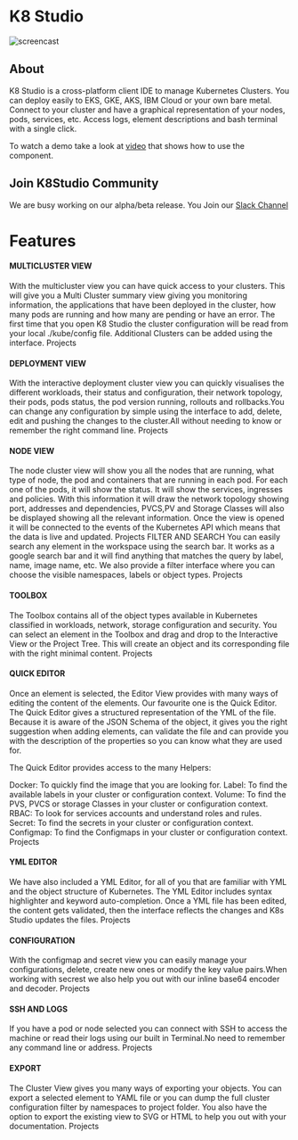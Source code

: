 

# K8 Studio
![screencast](https://k8studio.io/static/images/deployment_view.jpg)
## About
K8 Studio is a cross-platform client IDE to manage Kubernetes Clusters.
You can deploy easily to EKS, GKE, AKS, IBM Cloud or your own bare metal. Connect to your cluster and have a graphical representation of your nodes, pods, services, etc. Access logs, element descriptions and bash terminal with a single click.



 To watch a demo take a look at [video](https://youtu.be/tYMUfhlKFgU) that shows how to use the component.
 

## Join K8Studio Community
We are busy working on our alpha/beta release.
You Join our 
[Slack Channel](https://k8studio.slack.com/join/shared_invite/)



# Features

#### MULTICLUSTER VIEW
With the multicluster view you can have quick access to your clusters. This will give you a Multi Cluster summary view giving you monitoring information, the applications that have been deployed in the cluster, how many pods are running and how many are pending or have an error. The first time that you open K8 Studio the cluster configuration will be read from your local ./kube/config file. Additional Clusters can be added using the interface.
Projects
#### DEPLOYMENT VIEW
With the interactive deployment cluster view you can quickly visualises the different workloads, their status and configuration, their network topology, their pods, pods status, the pod version running, rollouts and rollbacks.You can change any configuration by simple using the interface to add, delete, edit and pushing the changes to the cluster.All without needing to know or remember the right command line.
Projects
#### NODE VIEW
The node cluster view will show you all the nodes that are running, what type of node, the pod and containers that are running in each pod. For each one of the pods, it will show the status. It will show the services, ingresses and policies. With this information it will draw the network topology showing port, addresses and dependencies, PVCS,PV and Storage Classes will also be displayed showing all the relevant information. Once the view is opened it will be connected to the events of the Kubernetes API which means that the data is live and updated.
Projects
FILTER AND SEARCH
You can easily search any element in the workspace using the search bar. It works as a google search bar and it will find anything that matches the query by label, name, image name, etc. We also provide a filter interface where you can choose the visible namespaces, labels or object types.
Projects
#### TOOLBOX
The Toolbox contains all of the object types available in Kubernetes classified in workloads, network, storage configuration and security. You can select an element in the Toolbox and drag and drop to the Interactive View or the Project Tree. This will create an object and its corresponding file with the right minimal content.
Projects
#### QUICK EDITOR
Once an element is selected, the Editor View provides with many ways of editing the content of the elements. Our favourite one is the Quick Editor. The Quick Editor gives a structured representation of the YML of the file. Because it is aware of the JSON Schema of the object, it gives you the right suggestion when adding elements, can validate the file and can provide you with the description of the properties so you can know what they are used for.

The Quick Editor provides access to the many Helpers:

Docker: To quickly find the image that you are looking for.
Label: To find the available labels in your cluster or configuration context.
Volume: To find the PVS, PVCS or storage Classes in your cluster or configuration context.
RBAC: To look for services accounts and understand roles and rules.
Secret: To find the secrets in your cluster or configuration context.
Configmap: To find the Configmaps in your cluster or configuration context.
Projects
#### YML EDITOR
We have also included a YML Editor, for all of you that are familiar with YML and the object structure of Kubernetes. The YML Editor includes syntax highlighter and keyword auto-completion. Once a YML file has been edited, the content gets validated, then the interface reflects the changes and K8s Studio updates the files.
Projects
#### CONFIGURATION
With the configmap and secret view you can easily manage your configurations, delete, create new ones or modify the key value pairs.When working with secrest we also help you out with our inline base64 encoder and decoder.
Projects

#### SSH AND LOGS
If you have a pod or node selected you can connect with SSH to access the machine or read their logs using our built in Terminal.No need to remember any command line or address.
Projects
#### EXPORT
The Cluster View gives you many ways of exporting your objects. You can export a selected element to YAML file or you can dump the full cluster configuration filter by namespaces to project folder. You also have the option to export the existing view to SVG or HTML to help you out with your documentation.
Projects





